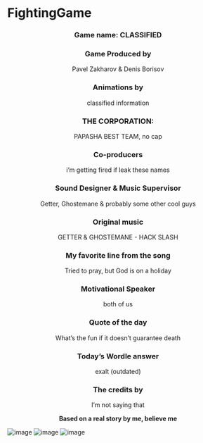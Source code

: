 # FightingGame
<div align="center">

### Game name: CLASSIFIED

### Game Produced by
Pavel Zakharov & Denis Borisov

### Animations by
classified information

### THE CORPORATION:
PAPASHA BEST TEAM, no cap

### Co-producers
i’m getting fired if leak these names

### Sound Designer & Music Supervisor
Getter, Ghostemane & probably some other cool guys

### Original music
GETTER & GHOSTEMANE - HACK SLASH

### My favorite line from the song
Tried to pray, but God is on a holiday

### Motivational Speaker
both of us

### Quote of the day
What’s the fun if it doesn’t guarantee death

### Today’s Wordle answer
exalt (outdated)

### The credits by
I’m not saying that

**Based on a real story by me, believe me**
</div>

![image](https://github.com/IWDNO/FightingGame/assets/104385956/3a324be5-bb5a-4e66-8df8-04dc9a9f9c44)
![image](https://github.com/IWDNO/FightingGame/assets/104385956/4b4cfcf5-3ebf-4027-b3a2-b4f707c16b10)
![image](https://github.com/IWDNO/FightingGame/assets/104385956/c9b5c87e-d2e6-47bb-bc43-60e6e62bfee9)
